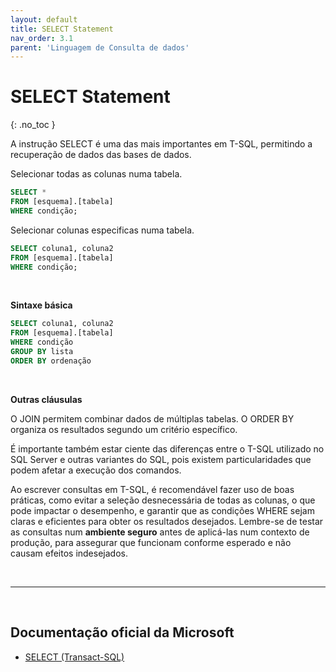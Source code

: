 ```yaml
---
layout: default
title: SELECT Statement
nav_order: 3.1
parent: 'Linguagem de Consulta de dados'
---
```



# SELECT Statement
{: .no_toc }

A instrução SELECT é uma das mais importantes em T-SQL, permitindo a recuperação de dados das bases de dados. 


Selecionar todas as colunas numa tabela.

```sql
SELECT * 
FROM [esquema].[tabela] 
WHERE condição;
```


Selecionar colunas especificas numa tabela.

```sql
SELECT coluna1, coluna2 
FROM [esquema].[tabela] 
WHERE condição;
```

<br>

**Sintaxe básica** 

```sql
SELECT coluna1, coluna2 
FROM [esquema].[tabela] 
WHERE condição
GROUP BY lista
ORDER BY ordenação
```

<br>

**Outras cláusulas**

O JOIN permitem combinar dados de múltiplas tabelas.
O ORDER BY organiza os resultados segundo um critério específico. 

É importante também estar ciente das diferenças entre o T-SQL utilizado no SQL Server e outras variantes do SQL, pois existem particularidades que podem afetar a execução dos comandos.

Ao escrever consultas em T-SQL, é recomendável fazer uso de boas práticas, como evitar a seleção desnecessária de todas as colunas, o que pode impactar o desempenho, e garantir que as condições WHERE sejam claras e eficientes para obter os resultados desejados. 
Lembre-se de testar as consultas num **ambiente seguro** antes de aplicá-las num contexto de produção, para assegurar que funcionam conforme esperado e não causam efeitos indesejados.

<br>

---

<br>

##  Documentação oficial da Microsoft

- [SELECT (Transact-SQL)](https://learn.microsoft.com/en-us/sql/t-sql/queries/select-transact-sql)
